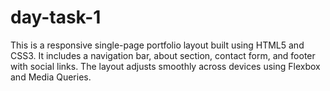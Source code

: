 # day-task-1
This is a responsive single-page portfolio layout built using HTML5 and CSS3. It includes a navigation bar, about section, contact form, and footer with social links. The layout adjusts smoothly across devices using Flexbox and Media Queries.
